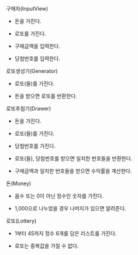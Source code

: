 구매자(InputView)
- 돈을 가진다.
- 로또를 가진다.


- 구매금액을 입력한다.
- 당첨번호를 입력한다.

로또생성기(Generator)
- 로또(들)를 가진다.  


- 돈을 받으면 로또를 반환한다.

로또추첨기(Drawer)
- 돈을 가진다.
- 로또(들)를 가진다.
- 당첨번호를 가진다.


- 로또(들), 당첨번호를 받으면 일치한 번호들을 반환한다.
- 구매금액과 일치한 번호들을 받으면 수익률을 계산한다.

돈(Money)
- 음수 또는 0이 아닌 정수인 숫자를 가진다.


- 1,000으로 나누었을 경우 나머지가 있으면 알려준다. 

로또(Lottery)
- 1부터 45까지 정수 6개를 담은 리스트를 가진다.


- 로또는 중복값을 가질 수 없다.
